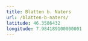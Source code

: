 ```yaml
---
title: Blatten b. Naters
url: /blatten-b-naters/
latitude: 46.3586432
longitude: 7.984189100000001
---
```

